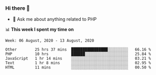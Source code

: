 ### Hi there 👋

<!--
**mustafaculban/mustafaculban** is a ✨ _special_ ✨ repository because its `README.md` (this file) appears on your GitHub profile.

Here are some ideas to get you started:

- 🌱 I’m currently learning ...
- 👯 I’m looking to collaborate on ...
- 🤔 I’m looking for help with ...
- 📫 How to reach me: ...
- 😄 Pronouns: ...
- ⚡ Fun fact: ...

-->
- 💬 Ask me about anything related to PHP


📊 **This week I spent my time on**
<!--START_SECTION:waka-->
```text
Week: 06 August, 2020 - 13 August, 2020

Other        25 hrs 37 mins  ████████████████░░░░░░░░░   66.16 % 
PHP          10 hrs          ██████░░░░░░░░░░░░░░░░░░░   25.84 % 
JavaScript   1 hr 14 mins    ░░░░░░░░░░░░░░░░░░░░░░░░░   03.21 % 
Text         1 hr 8 mins     ░░░░░░░░░░░░░░░░░░░░░░░░░   02.95 % 
HTML         11 mins         ░░░░░░░░░░░░░░░░░░░░░░░░░   00.50 %
```
<!--END_SECTION:waka-->
